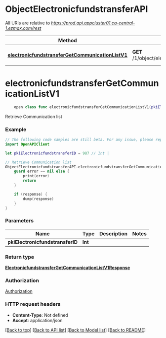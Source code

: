 # ObjectElectronicfundstransferAPI

All URIs are relative to *https://prod.api.appcluster01.ca-central-1.ezmax.com/rest*

Method | HTTP request | Description
------------- | ------------- | -------------
[**electronicfundstransferGetCommunicationListV1**](ObjectElectronicfundstransferAPI.md#electronicfundstransfergetcommunicationlistv1) | **GET** /1/object/electronicfundstransfer/{pkiElectronicfundstransferID}/getCommunicationList | Retrieve Communication list


# **electronicfundstransferGetCommunicationListV1**
```swift
    open class func electronicfundstransferGetCommunicationListV1(pkiElectronicfundstransferID: Int, completion: @escaping (_ data: ElectronicfundstransferGetCommunicationListV1Response?, _ error: Error?) -> Void)
```

Retrieve Communication list



### Example
```swift
// The following code samples are still beta. For any issue, please report via http://github.com/OpenAPITools/openapi-generator/issues/new
import OpenAPIClient

let pkiElectronicfundstransferID = 987 // Int | 

// Retrieve Communication list
ObjectElectronicfundstransferAPI.electronicfundstransferGetCommunicationListV1(pkiElectronicfundstransferID: pkiElectronicfundstransferID) { (response, error) in
    guard error == nil else {
        print(error)
        return
    }

    if (response) {
        dump(response)
    }
}
```

### Parameters

Name | Type | Description  | Notes
------------- | ------------- | ------------- | -------------
 **pkiElectronicfundstransferID** | **Int** |  | 

### Return type

[**ElectronicfundstransferGetCommunicationListV1Response**](ElectronicfundstransferGetCommunicationListV1Response.md)

### Authorization

[Authorization](../README.md#Authorization)

### HTTP request headers

 - **Content-Type**: Not defined
 - **Accept**: application/json

[[Back to top]](#) [[Back to API list]](../README.md#documentation-for-api-endpoints) [[Back to Model list]](../README.md#documentation-for-models) [[Back to README]](../README.md)

